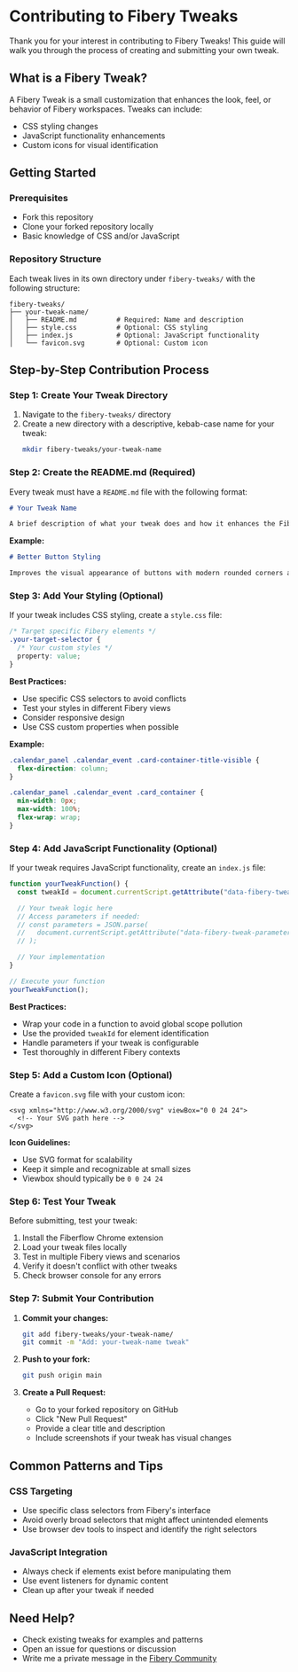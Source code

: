 # Contributing to Fibery Tweaks

Thank you for your interest in contributing to Fibery Tweaks! This guide will walk you through the process of creating and submitting your own tweak.

## What is a Fibery Tweak?

A Fibery Tweak is a small customization that enhances the look, feel, or behavior of Fibery workspaces. Tweaks can include:

- CSS styling changes
- JavaScript functionality enhancements
- Custom icons for visual identification

## Getting Started

### Prerequisites

- Fork this repository
- Clone your forked repository locally
- Basic knowledge of CSS and/or JavaScript

### Repository Structure

Each tweak lives in its own directory under `fibery-tweaks/` with the following structure:

```
fibery-tweaks/
├── your-tweak-name/
│   ├── README.md          # Required: Name and description
│   ├── style.css          # Optional: CSS styling
│   ├── index.js           # Optional: JavaScript functionality
│   └── favicon.svg        # Optional: Custom icon
```

## Step-by-Step Contribution Process

### Step 1: Create Your Tweak Directory

1. Navigate to the `fibery-tweaks/` directory
2. Create a new directory with a descriptive, kebab-case name for your tweak:
   ```bash
   mkdir fibery-tweaks/your-tweak-name
   ```

### Step 2: Create the README.md (Required)

Every tweak must have a `README.md` file with the following format:

```markdown
# Your Tweak Name

A brief description of what your tweak does and how it enhances the Fibery experience.
```

**Example:**

```markdown
# Better Button Styling

Improves the visual appearance of buttons with modern rounded corners and hover effects.
```

### Step 3: Add Your Styling (Optional)

If your tweak includes CSS styling, create a `style.css` file:

```css
/* Target specific Fibery elements */
.your-target-selector {
  /* Your custom styles */
  property: value;
}
```

**Best Practices:**

- Use specific CSS selectors to avoid conflicts
- Test your styles in different Fibery views
- Consider responsive design
- Use CSS custom properties when possible

**Example:**

```css
.calendar_panel .calendar_event .card-container-title-visible {
  flex-direction: column;
}

.calendar_panel .calendar_event .card_container {
  min-width: 0px;
  max-width: 100%;
  flex-wrap: wrap;
}
```

### Step 4: Add JavaScript Functionality (Optional)

If your tweak requires JavaScript functionality, create an `index.js` file:

```javascript
function yourTweakFunction() {
  const tweakId = document.currentScript.getAttribute("data-fibery-tweak-id");

  // Your tweak logic here
  // Access parameters if needed:
  // const parameters = JSON.parse(
  //   document.currentScript.getAttribute("data-fibery-tweak-parameters")
  // );

  // Your implementation
}

// Execute your function
yourTweakFunction();
```

**Best Practices:**

- Wrap your code in a function to avoid global scope pollution
- Use the provided `tweakId` for element identification
- Handle parameters if your tweak is configurable
- Test thoroughly in different Fibery contexts

### Step 5: Add a Custom Icon (Optional)

Create a `favicon.svg` file with your custom icon:

```
<svg xmlns="http://www.w3.org/2000/svg" viewBox="0 0 24 24">
  <!-- Your SVG path here -->
</svg>
```

**Icon Guidelines:**

- Use SVG format for scalability
- Keep it simple and recognizable at small sizes
- Viewbox should typically be `0 0 24 24`

### Step 6: Test Your Tweak

Before submitting, test your tweak:

1. Install the Fiberflow Chrome extension
2. Load your tweak files locally
3. Test in multiple Fibery views and scenarios
4. Verify it doesn't conflict with other tweaks
5. Check browser console for any errors

### Step 7: Submit Your Contribution

1. **Commit your changes:**

   ```bash
   git add fibery-tweaks/your-tweak-name/
   git commit -m "Add: your-tweak-name tweak"
   ```

2. **Push to your fork:**

   ```bash
   git push origin main
   ```

3. **Create a Pull Request:**
   - Go to your forked repository on GitHub
   - Click "New Pull Request"
   - Provide a clear title and description
   - Include screenshots if your tweak has visual changes

## Common Patterns and Tips

### CSS Targeting

- Use specific class selectors from Fibery's interface
- Avoid overly broad selectors that might affect unintended elements
- Use browser dev tools to inspect and identify the right selectors

### JavaScript Integration

- Always check if elements exist before manipulating them
- Use event listeners for dynamic content
- Clean up after your tweak if needed

## Need Help?

- Check existing tweaks for examples and patterns
- Open an issue for questions or discussion
- Write me a private message in the [Fibery Community](https://community.fibery.io/u/derbenoo)
